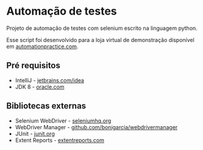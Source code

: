 # Automação de testes
Projeto de automação de testes com selenium escrito na linguagem python.

Esse script foi desenvolvido para a loja virtual de demonstração disponível em [automationpractice.com](https://automationpractice.com).

## Pré requisitos
* IntelliJ - [jetbrains.com/idea](https://jetbrains.com/idea)
* JDK 8 - [oracle.com](https://oracle.com)

## Bibliotecas externas
* Selenium WebDriver - [seleniumhq.org](https://seleniumhq.org)
* WebDriver Manager - [github.com/bonigarcia/webdrivermanager](https://github.com/bonigarcia/webdrivermanager)
* JUnit - [junit.org](https://junit.org)
* Extent Reports - [extentreports.com](https://extentreports.com)
